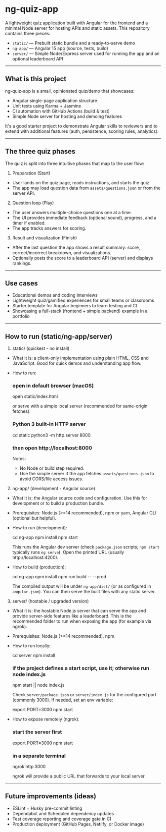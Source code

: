 # ng-quiz-app

A lightweight quiz application built with Angular for the frontend and a minimal Node server for hosting APIs and static assets. This repository contains three pieces:

- `static/` — Prebuilt static bundle and a ready-to-serve demo
- `ng-app/` — Angular 15 app (source, tests, build)
- `server/` — Simple Node/Express server used for running the app and an optional leaderboard API

---

## What is this project

ng-quiz-app is a small, opinionated quiz/demo that showcases:

- Angular single-page application structure
- Unit tests using Karma + Jasmine
- CI automation with GitHub Actions (build & test)
- Simple Node server for hosting and demoing features

It's a good starter project to demonstrate Angular skills to reviewers and to extend with additional features (auth, persistence, scoring rules, analytics).

---

## The three quiz phases

The quiz is split into three intuitive phases that map to the user flow:

1) Preparation (Start)
- User lands on the quiz page, reads instructions, and starts the quiz.
- The app may load question data from `assets/questions.json` or from the server API.

2) Question loop (Play)
- The user answers multiple-choice questions one at a time.
- The UI provides immediate feedback (optional sound), progress, and a timer if enabled.
- The app tracks answers for scoring.

3) Result and visualization (Finish)
- After the last question the app shows a result summary: score, correct/incorrect breakdown, and visualizations.
- Optionally posts the score to a leaderboard API (server) and displays rankings.

---

## Use cases

- Educational demos and coding interviews
- Lightweight quiz/gamified experiences for small teams or classrooms
- Starter template for Angular beginners to learn testing and CI
- Showcasing a full-stack (frontend + simple backend) example in a portfolio

---

## How to run (static/ng-app/server)

1) static/ (quickest - no install)

- What it is: a client-only implementation using plain HTML, CSS and JavaScript. Good for quick demos and understanding app flow.
- How to run:

    ### open in default browser (macOS)
    open static/index.html

  or serve with a simple local server (recommended for same-origin fetches):

    ### Python 3 built-in HTTP server
    cd static
    python3 -m http.server 8000
    ### then open http://localhost:8000

  Notes:
  - No Node or build step required.
  - Use the simple server if the app fetches `assets/questions.json` to avoid CORS/file access issues.

2) ng-app/ (development - Angular source)

- What it is: the Angular source code and configuration. Use this for development or to build a production bundle.
- Prerequisites: Node.js (>=14 recommended), npm or yarn, Angular CLI (optional but helpful).
- How to run (development):

    cd ng-app
    npm install
    npm start

  This runs the Angular dev server (check `package.json` scripts; `npm start` typically runs `ng serve`). Open the printed URL (usually http://localhost:4200).

- How to build (production):

    cd ng-app
    npm install
    npm run build -- --prod

  The compiled output will be under `ng-app/dist/` (or as configured in `angular.json`). You can then serve the built files with any static server.

3) server/ (hostable / upgraded version)

- What it is: the hostable Node.js server that can serve the app and provide server-side features like a leaderboard. This is the recommended folder to run when exposing the app (for example via ngrok).
- Prerequisites: Node.js (>=14 recommended), npm.
- How to run locally:

    cd server
    npm install
    ### if the project defines a start script, use it; otherwise run node index.js
    npm start || node index.js

  Check `server/package.json` or `server/index.js` for the configured port (commonly 3000). If needed, set an env variable:

    export PORT=3000
    npm start

- How to expose remotely (ngrok):

    ### start the server first
    export PORT=3000
    npm start

    ### in a separate terminal
    ngrok http 3000

  ngrok will provide a public URL that forwards to your local server.

---

## Future improvements (ideas)

- ESLint + Husky pre-commit linting
- Dependabot and Scheduled dependency updates
- Test coverage reporting and coverage gate in CI
- Production deployment (GitHub Pages, Netlify, or Docker image)